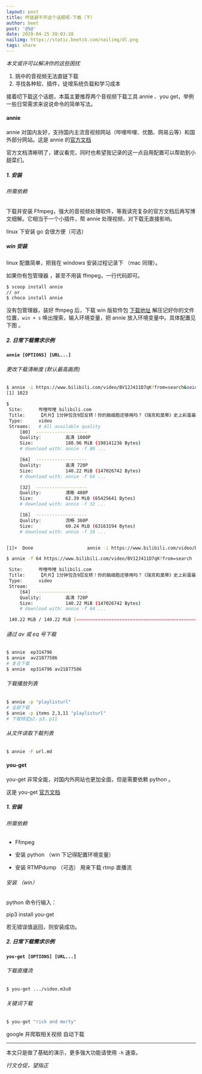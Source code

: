 ```yaml
---
layout: post
title: 咋就避不开这个话题呢-下载（下）
author: beet
post: '@5@'
date: 2020-04-25 20:03:28
nailimg: https://static.beetcb.com/nailimg/dl.png
tags: share
---
```


<cite>本文或许可以解决你的这些困扰</cite>

1.  挑中的音视频无法直链下载
2.  寻找各种软、插件，徒增系统负载和学习成本

<aside>接着叨下载这个话题，本篇主要推荐两个音视频下载工具 annie 、you get，举例一些日常需求来说说命令的简单写法。</aside>

#### annie

annie 对国内友好，支持国内主流音视频网站（哔哩哔哩、优酷、网易云等）和国外部分网站。这是 annie 的[官方文档](https://github.com/iawia002/annie/blob/master/README.md)

官方文档清晰明了，建议看完，同时也希望我记录的这一点自用配置可以帮助到小甜菜们。

##### 1. 安装

###### 所需依赖

下载并安装 Ffmpeg，强大的音视频处理软件，等我读完复杂的官方文档后再写博文细解。它相当于一个小插件，帮 annie 处理视频，对下载无直接影响。

linux 下安装 go 会很方便（可选）

##### win 安装

linux 配置简单，把我在 windows 安装过程记录下 （mac 同理）。

如果你有包管理器 ，甚至不用装 ffmpeg，一行代码即可。

```bash
$ scoop install annie
// or
$ choco install annie
```

没有包管理器，装好 ffmpeg 后，下载 win 版软件包
[下载地址](https://github.com/iawia002/annie/releases/download/0.9.8/annie_0.9.8_Windows_64-bit.zip)
解压记好你的文件位置，<code>win + s</code> 唤出搜索，输入环境变量，把 annie 放入环境变量中。具体配置见下图 。

##### 2. 日常下载需求示例

**<code>annie [OPTIONS] [URL...]</code>**

###### 更改下载清晰度 (默认最高画质)

```bash
$ annie -i https://www.bilibili.com/video/BV12J411D7qK?from=search&seid=1289336077348544836
[1] 1023

$
 Site:      哔哩哔哩 bilibili.com
 Title:     【片片】1分钟包含9层反转！你的脑细胞还够用吗？《瑞克和莫蒂》史上彩蛋最多的一集
 Type:      video
 Streams:   # All available quality
     [80]  -------------------
     Quality:         高清 1080P
     Size:            188.96 MiB (198141236 Bytes)
     # download with: annie -f 80 ...

     [64]  -------------------
     Quality:         高清 720P
     Size:            140.22 MiB (147026742 Bytes)
     # download with: annie -f 64 ...

     [32]  -------------------
     Quality:         清晰 480P
     Size:            62.39 MiB (65425641 Bytes)
     # download with: annie -f 32 ...

     [16]  -------------------
     Quality:         流畅 360P
     Size:            60.24 MiB (63163194 Bytes)
     # download with: annie -f 16 ...


[1]+  Done                    annie -i https://www.bilibili.com/video/BV12J411D7qK?from=search

$ annie -f 64 https://www.bilibili.com/video/BV12J411D7qK?from=search

 Site:      哔哩哔哩 bilibili.com
 Title:     【片片】1分钟包含9层反转！你的脑细胞还够用吗？《瑞克和莫蒂》史上彩蛋最多的一集
 Type:      video
 Stream:
     [64]  -------------------
     Quality:         高清 720P
     Size:            140.22 MiB (147026742 Bytes)
     # download with: annie -f 64 ...

 140.22 MiB / 140.22 MiB [=============================================================] 100.00%
```

###### 通过 av 或 eq 号下载

```bash
$ annie  ep314796
$ annie  av21877586
# 复合下载
$ annie  ep314796 av21877586
```

###### 下载播放列表

```bash
$ annie -p "playlisturl"
# 全部下载
$ annie -p items 2,3,11 "playlisturl"
# 下载特定p2，p3，p11
```

###### 从文件读取下载列表

```bash
$ annie -F url.md
```

#### you-get

you-get 非常全能，对国内外网站也更加全面，但是需要依赖 python 。

这是 you-get [官方文档](https://github.com/soimort/you-get)

##### 1. 安装

###### 所需依赖

- Ffmpeg

- 安装 python （win 下记得配置环境变量）

- 安装 RTMPdump （可选） 用来下载 rtmp 直播流

###### 安装 （win）

python 命令行输入：

pip3 install you-get

若无错误值返回，则安装成功。

##### 2. 日常下载需求示例

**<code>you-get [OPTIONS] [URL...]</code>**

###### 下载直播流

```bash
$ you-get .../video.m3u8
```

###### 关键词下载

```bash
$ you-get "rick and morty"
```

google 并爬取相关视频 自动下载

---

本文只是做了基础的演示，更多强大功能请使用 <code>-h</code> 速查。

_行文仓促，望指正_
